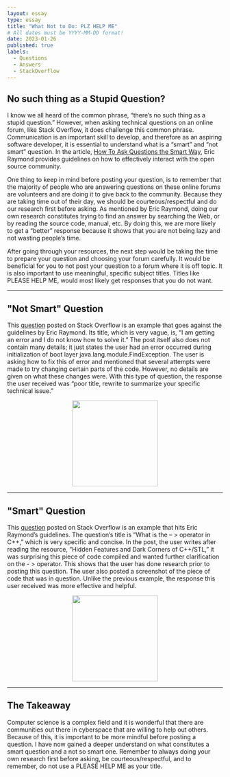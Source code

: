 ```yaml
---
layout: essay
type: essay
title: "What Not to Do: PLZ HELP ME"
# All dates must be YYYY-MM-DD format!
date: 2023-01-26
published: true
labels:
  - Questions
  - Answers
  - StackOverflow
---
```



## No such thing as a Stupid Question?

I know we all heard of the common phrase, “there’s no such thing as a stupid question.” However, when asking technical questions on an online forum, like Stack Overflow, it does challenge this common phrase. Communication is an important skill to develop, and therefore as an aspiring software developer, it is essential to understand what is a “smart” and “not smart” question. In the article, [How To Ask Questions the Smart Way](http://www.catb.org/esr/faqs/smart-questions.html), Eric Raymond provides guidelines on how to effectively interact with the open source community. 

One thing to keep in mind before posting your question, is to remember that the majority of people who are answering questions on these online forums are volunteers and are doing it to give back to the community. Because they are taking time out of their day, we should be courteous/respectful and do our research first before asking. As mentioned by Eric Raymond, doing our own research constitutes trying to find an answer by searching the Web, or by reading the source code, manual, etc. By doing this, we are more likely to get a “better” response because it shows that you are not being lazy and not wasting people’s time. 

After going through your resources, the next step would be taking the time to prepare your question and choosing your forum carefully. It would be beneficial for you to not post your question to a forum where it is off topic. It is also important to use meaningful, specific subject titles. Titles like PLEASE HELP ME, would most likely get responses that you do not want. 

---
## "Not Smart" Question

This [question](https://stackoverflow.com/questions/75252519/i-am-getting-an-error-and-i-do-not-know-how-to-solve-it) posted on Stack Overflow is an example that goes against the guidelines by Eric Raymond. Its title, which is very vague, is, “I am getting an error and I do not know how to solve it.” The post itself also does not contain many details; it just states the user had an error occurred during initialization of boot layer java.lang.module.FindException. The user is asking how to fix this of error and mentioned that several attempts were made to try changing certain parts of the code. However, no details are given on what these changes were. With this type of question, the response the user received was “poor title, rewrite to summarize your specific technical issue.” 

<p align="center">
<img src="https://user-images.githubusercontent.com/97767296/215049251-80f53788-261e-4f71-ab6c-1cf962bff8f1.png" width="200" height="200" >
</p>

---
##  "Smart" Question

This [question](https://stackoverflow.com/questions/1642028/what-is-the-operator-in-c) posted on Stack Overflow is an example that hits Eric Raymond’s guidelines. The question’s title is “What is the – > operator in C++,” which is very specific and concise. In the post, the user writes after reading the resource, “Hidden Features and Dark Corners of C++/STL,” it was surprising this piece of code compiled and wanted further clarification on the - > operator. This shows that the user has done research prior to posting this question. The user also posted a screenshot of the piece of code that was in question. Unlike the previous example, the response this user received was more effective and helpful. 

 <p align="center">
<img src="https://user-images.githubusercontent.com/97767296/215049065-0bbcc345-e7e0-411e-8aef-b0e6941b6875.png" width="200" height="200" >
</p>


---
## The Takeaway

Computer science is a complex field and it is wonderful that there are communities out there in cyberspace that are willing to help out others. Because of this, it is important to be more mindful before posting a question. I have now gained a deeper understand on what constitutes a smart question and a not so smart one. Remember to always doing your own research first before asking, be courteous/respectful, and to remember, do not use a PLEASE HELP ME as your title. 
